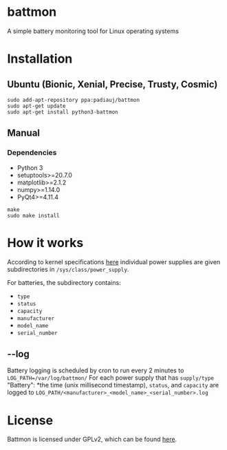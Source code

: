 # battmon
A simple battery monitoring tool for Linux operating systems

# Installation
## Ubuntu (Bionic, Xenial, Precise, Trusty, Cosmic) 
```
sudo add-apt-repository ppa:padiauj/battmon
sudo apt-get update
sudo apt-get install python3-battmon
```

## Manual 

### Dependencies 
* Python 3
* setuptools>=20.7.0
* matplotlib>=2.1.2
* numpy>=1.14.0
* PyQt4>=4.11.4

```
make 
sudo make install 
```

# How it works 
According to kernel specifications [here]( https://www.kernel.org/doc/Documentation/ABI/testing/sysfs-class-power) individual power supplies are given subdirectories in `/sys/class/power_supply`. 

For batteries, the subdirectory contains:
* `type`
* `status`
* `capacity`
* `manufacturer`
* `model_name`
* `serial_number`

## --log
Battery logging is scheduled by cron to run every 2 minutes to `LOG_PATH=/var/log/battmon/`
For each power supply that has `supply/type` "Battery": 
*the time (unix millisecond timestamp), `status`, and `capacity` are logged to  `LOG_PATH/<manufacturer>_<model_name>_<serial_number>.log`

# License
Battmon is licensed under GPLv2, which can be found [here](https://www.gnu.org/licenses/old-licenses/gpl-2.0.en.html). 

